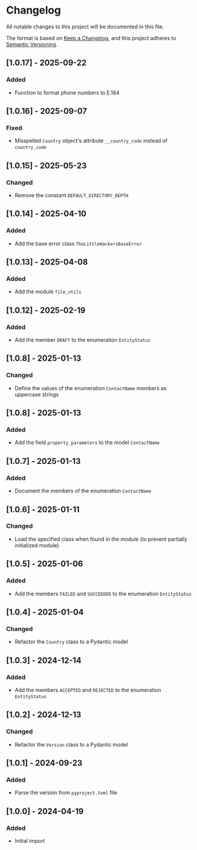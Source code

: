 # Changelog
All notable changes to this project will be documented in this file.

The format is based on [Keep a Changelog](https://keepachangelog.com/en/1.0.0/),
and this project adheres to [Semantic Versioning](https://semver.org/spec/v2.0.0.html).

## [1.0.17] - 2025-09-22
### Added
- Function to format phone numbers to E.164

## [1.0.16] - 2025-09-07
### Fixed
- Misspelled `Country` object's  attribute `__country_code` instead of `country_code`

## [1.0.15] - 2025-05-23
### Changed
- Remove the constant `DEFAULT_DIRECTORY_DEPTH`

## [1.0.14] - 2025-04-10
### Added
- Add the base error class `TheLittleHackersBaseError`

## [1.0.13] - 2025-04-08
### Added
- Add the module `file_utils`

## [1.0.12] - 2025-02-19
### Added
- Add the member `DRAFT` to the enumeration `EntityStatus`

## [1.0.8] - 2025-01-13
### Changed
- Define the values of the enumeration `ContactName` members as uppercase strings

## [1.0.8] - 2025-01-13
### Added
- Add the field `property_parameters` to the model `ContactName`

## [1.0.7] - 2025-01-13
### Added
- Document the members of the enumeration `ContactName`

## [1.0.6] - 2025-01-11
### Changed
- Load the specified class when found in the module (to prevent partially initialized module)

## [1.0.5] - 2025-01-06
### Added
- Add the members `FAILED` and `SUCCEEDED` to the enumeration `EntityStatus`

## [1.0.4] - 2025-01-04
### Changed
- Refactor the `Country` class to a Pydantic model

## [1.0.3] - 2024-12-14
### Added
- Add the members `ACCEPTED` and `REJECTED` to the enumeration `EntityStatus`

## [1.0.2] - 2024-12-13
### Changed
- Refactor the `Version` class to a Pydantic model

## [1.0.1] - 2024-09-23
### Added
- Parse the version from `pyproject.toml` file

## [1.0.0] - 2024-04-19
### Added
- Initial import
